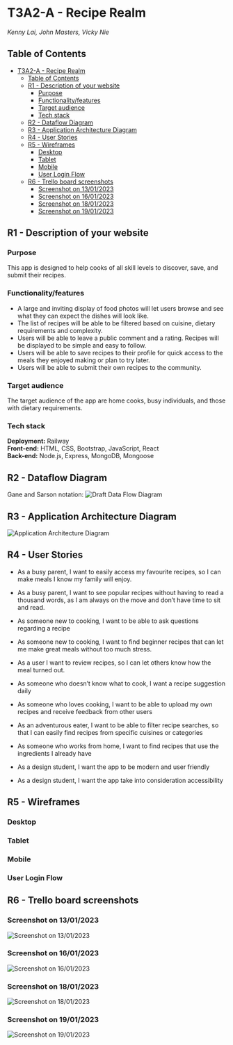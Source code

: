 # T3A2-A - Recipe Realm

*Kenny Lai, John Masters, Vicky Nie*

## Table of Contents

- [T3A2-A - Recipe Realm](#t3a2-a---recipe-realm)
  - [Table of Contents](#table-of-contents)
  - [R1 - Description of your website](#r1---description-of-your-website)
    - [Purpose](#purpose)
    - [Functionality/features](#functionalityfeatures)
    - [Target audience](#target-audience)
    - [Tech stack](#tech-stack)
  - [R2 - Dataflow Diagram](#r2---dataflow-diagram)
  - [R3 - Application Architecture Diagram](#r3---application-architecture-diagram)
  - [R4 - User Stories](#r4---user-stories)
  - [R5 - Wireframes](#r5---wireframes)
    - [Desktop](#desktop)
    - [Tablet](#tablet)
    - [Mobile](#mobile)
    - [User Login Flow](#user-login-flow)
  - [R6 - Trello board screenshots](#r6---trello-board-screenshots)
    - [Screenshot on 13/01/2023](#screenshot-on-13012023)
    - [Screenshot on 16/01/2023](#screenshot-on-16012023)
    - [Screenshot on 18/01/2023](#screenshot-on-18012023)
    - [Screenshot on 19/01/2023](#screenshot-on-19012023)

## R1 - Description of your website

### Purpose

This app is designed to help cooks of all skill levels to discover, save, and submit their recipes.

### Functionality/features

- A large and inviting display of food photos will let users browse and see what they can expect the dishes will look like.
- The list of recipes will be able to be filtered based on cuisine, dietary requirements and complexity.
- Users will be able to leave a public comment and a rating.
Recipes will be displayed to be simple and easy to follow.
- Users will be able to save recipes to their profile for quick access to the meals they enjoyed making or plan to try later.
- Users will be able to submit their own recipes to the community.

### Target audience

The target audience of the app are home cooks, busy individuals, and those with dietary requirements.  

### Tech stack

**Deployment:** Railway  
**Front-end:** HTML, CSS, Bootstrap, JavaScript, React  
**Back-end:** Node.js, Express, MongoDB, Mongoose

## R2 - Dataflow Diagram

Gane and Sarson notation:
![Draft Data Flow Diagram](docs/DraftDFD.PNG)

## R3 - Application Architecture Diagram

![Application Architecture Diagram](docs/application-architecture-diagram.jpg)

## R4 - User Stories

- As a busy parent, I want to easily access my favourite recipes, so I can make meals I know my family will enjoy.

- As a busy parent, I want to see popular recipes without having to read a thousand words, as I am always on the move and don’t have time to sit and read.

- As someone new to cooking, I want to be able to ask questions regarding a recipe

- As someone new to cooking, I want to find beginner recipes that can let me make great meals without too much stress.

- As a user I want to review recipes, so I can let others know how the meal turned out.

- As someone who doesn’t know what to cook, I want a recipe suggestion daily

- As someone who loves cooking, I want to be able to upload my own recipes and receive feedback from other users

- As an adventurous eater, I want to be able to filter recipe searches, so that I can easily find recipes from specific cuisines or categories

- As someone who works from home, I want to find recipes that use the ingredients I already have

- As a design student, I want the app to be modern and user friendly

- As a design student, I want the app take into consideration accessibility 

## R5 - Wireframes

### Desktop  

### Tablet  

### Mobile  

### User Login Flow 

## R6 - Trello board screenshots

### Screenshot on 13/01/2023

![Screenshot on 13/01/2023](docs/trello-screenshots/13012023.png)

### Screenshot on 16/01/2023

![Screenshot on 16/01/2023](docs/trello-screenshots/16012023.png)

### Screenshot on 18/01/2023

![Screenshot on 18/01/2023](docs/trello-screenshots/18012023.png)

### Screenshot on 19/01/2023

![Screenshot on 19/01/2023](docs/trello-screenshots/19012023.png)

